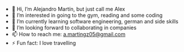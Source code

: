 - 👋 Hi, I’m Alejandro Martín, but just call me Alex
- 👀 I’m interested in going to the gym, reading and some coding
- 🌱 I’m currently learning software engineering, german and side skills
- 💪 I’m looking forward to collaborating in companies
- 📫 How to reach me: a.martingz05@gmail.com
- ⚡ Fun fact: I love travelling

<!---
AlexMG-05/AlexMG-05 is a ✨ special ✨ repository because its `README.md` (this file) appears on your GitHub profile.
You can click the Preview link to take a look at your changes.
--->
